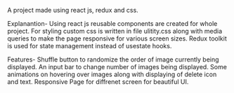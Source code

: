 A project made using react js, redux and css.

Explanantion-
Using react js reusable components are created for whole project.
For styling custom css is written in file ulitity.css along with media queries to make the page responsive for various screen sizes.
Redux toolkit is used for state management instead of usestate hooks.


Features-
Shuffle button to randomize the order of image currently being displayed.
An input bar to change number of images being displayed.
Some animations on hovering over images along with displaying of delete icon and text.
Responsive Page for diffrenet screen for beautiful UI. 
